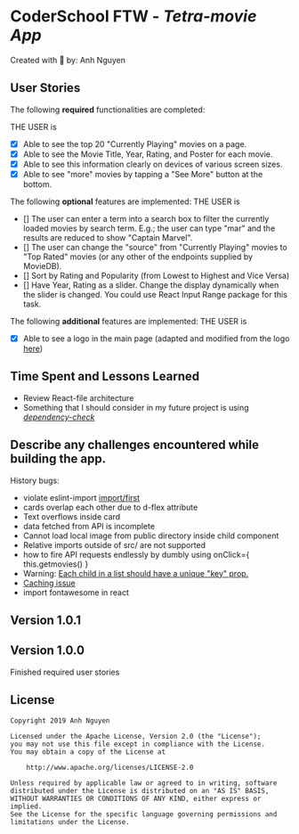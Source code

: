 # CoderSchool FTW - *Tetra-movie App*

Created with :blue_heart: by: Anh Nguyen
  
[//]: # (View online at:)

[//]: # (One or two sentence summary of your project.)

[//]: # (## Video Walkthrough)

[//]: # (Here's a walkthrough of implemented user stories.)


## User Stories

The following **required** functionalities are completed:

THE USER is

* [x] Able to see the top 20 "Currently Playing" movies on a page.
* [x] Able to see the Movie Title, Year, Rating, and Poster for each movie.
* [x] Able to see this information clearly on devices of various screen sizes.
* [x] Able to see "more" movies by tapping a "See More" button at the bottom. 

The following **optional** features are implemented:
THE USER is

* [] The user can enter a term into a search box to filter the currently loaded movies by search term. E.g.; the user can type "mar" and the results are reduced to show "Captain Marvel".
* [] The user can change the "source" from "Currently Playing" movies to "Top Rated" movies (or any other of the endpoints supplied by MovieDB).
* [] Sort by Rating and Popularity (from Lowest to Highest and Vice Versa)
* [] Have Year, Rating as a slider. Change the display dynamically when the slider is changed. You could use React Input Range package for this task.

The following **additional** features are implemented:
THE USER is
* [x] Able to see a logo in the main page (adapted and modified from the logo <a href="https://image.freepik.com/free-vector/cinema-logo-with-popcorn_23-2147494040.jpg">here</a>)

[//]: # (* [x] List anything else that you can get done to improve the page!)

## Time Spent and Lessons Learned
* Review React-file architecture
* Something that I should consider in my future project is using <a href="https://www.npmjs.com/package/dependency-check"><i>dependency-check</i></a>

## Describe any challenges encountered while building the app.
History bugs:
* violate eslint-import <a href="https://github.com/benmosher/eslint-plugin-import/blob/HEAD/docs/rules/first.md">import/first</a>
* cards overlap each other due to d-flex attribute
* Text overflows inside card
* data fetched from API is incomplete
* Cannot load local image from public directory inside child component
* Relative imports outside of src/ are not supported
* how to fire API requests endlessly by dumbly using onClick={ this.getmovies() } 
* Warning: <a href="https://reactjs.org/docs/lists-and-keys.html#keys">Each child in a list should have a unique "key" prop.</a>
* <a href="https://stackoverflow.com/questions/49604821/cache-busting-with-create-react-app">Caching issue</a>
* import fontawesome in react

## Version 1.0.1

## Version 1.0.0
Finished required user stories



## License

    Copyright 2019 Anh Nguyen

    Licensed under the Apache License, Version 2.0 (the "License");
    you may not use this file except in compliance with the License.
    You may obtain a copy of the License at

        http://www.apache.org/licenses/LICENSE-2.0

    Unless required by applicable law or agreed to in writing, software
    distributed under the License is distributed on an "AS IS" BASIS,
    WITHOUT WARRANTIES OR CONDITIONS OF ANY KIND, either express or implied.
    See the License for the specific language governing permissions and
    limitations under the License.

